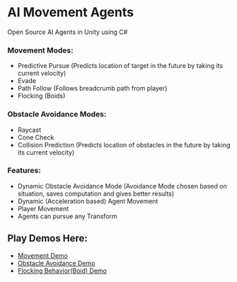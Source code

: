 # AI Movement Agents
 Open Source AI Agents in Unity using C#
 
 ### Movement Modes:
 - Predictive Pursue (Predicts location of target in the future by taking its current velocity)
 - Evade
 - Path Follow (Follows breadcrumb path from player)
 - Flocking (Boids)
 
 ### Obstacle Avoidance Modes:
- Raycast
- Cone Check
- Collision Prediction (Predicts location of obstacles in the future by taking its current velocity)

### Features:
- Dynamic Obstacle Avoidance Mode (Avoidance Mode chosen based on situation, saves computation and gives better results)
- Dynamic (Acceleration based) Agent Movement
- Player Movement
- Agents can pursue any Transform

## Play Demos Here:
- [Movement Demo](https://rainyelephant.itch.io/single-agent-movement)
- [Obstacle Avoidance Demo](https://rainyelephant.itch.io/obstacle-avoidance-demo-3-types)
- [Flocking Behavior(Boid) Demo](https://rainyelephant.itch.io/boid-demo-with-obstacles)
